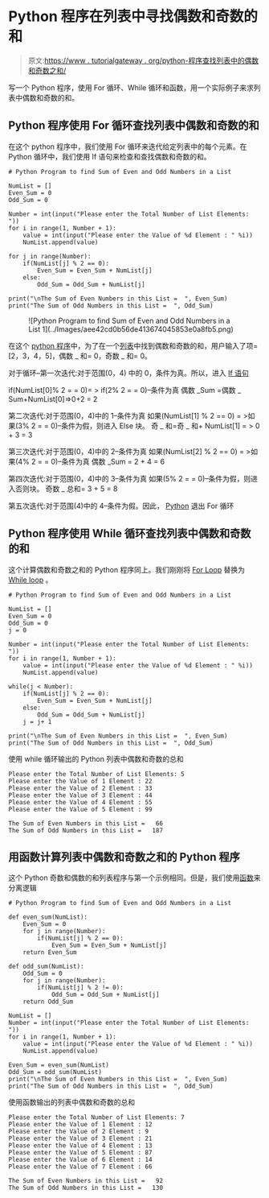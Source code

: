 # Python 程序在列表中寻找偶数和奇数的和

> 原文:[https://www . tutorialgateway . org/python-程序查找列表中的偶数和奇数之和/](https://www.tutorialgateway.org/python-program-to-find-sum-of-even-and-odd-numbers-in-a-list/)

写一个 Python 程序，使用 For 循环、While 循环和函数，用一个实际例子来求列表中偶数和奇数的和。

## Python 程序使用 For 循环查找列表中偶数和奇数的和

在这个 python 程序中，我们使用 For 循环来迭代给定列表中的每个元素。在 Python 循环中，我们使用 If 语句来检查和查找偶数和奇数的和。

```
# Python Program to find Sum of Even and Odd Numbers in a List

NumList = []
Even_Sum = 0
Odd_Sum = 0

Number = int(input("Please enter the Total Number of List Elements: "))
for i in range(1, Number + 1):
    value = int(input("Please enter the Value of %d Element : " %i))
    NumList.append(value)

for j in range(Number):
    if(NumList[j] % 2 == 0):
        Even_Sum = Even_Sum + NumList[j]
    else:
        Odd_Sum = Odd_Sum + NumList[j]

print("\nThe Sum of Even Numbers in this List =  ", Even_Sum)
print("The Sum of Odd Numbers in this List =  ", Odd_Sum)
```

<figure class="wp-block-image">![Python Program to find Sum of Even and Odd Numbers in a List 1](../Images/aee42cd0b56de413674045853e0a8fb5.png)</figure>

在这个 [python 程序](https://www.tutorialgateway.org/python-programming-examples/)中，为了在一个[列表](https://www.tutorialgateway.org/python-list/)中找到偶数和奇数的和，用户输入了项= [2，3，4，5]，偶数 _ 和= 0，奇数 _ 和= 0。

对于循环–第一次迭代:对于范围(0，4)
中的 0，条件为真。所以，进入 [If 语句](https://www.tutorialgateway.org/python-if-statement/)

if(NumList[0]% 2 = = 0)= > if(2% 2 = = 0)–条件为真
偶数 _Sum =偶数 _ Sum+NumList[0]=>0+2 = 2

第二次迭代:对于范围(0，4)中的 1–条件为真
如果(NumList[1] % 2 == 0) = >如果(3% 2 = = 0)–条件为假，则进入 Else 块。
奇 _ 和=奇 _ 和+ NumList[1] = > 0 + 3 = 3

第三次迭代:对于范围(0，4)中的 2–条件为真
如果(NumList[2] % 2 == 0) = >如果(4% 2 = = 0)–条件为真
偶数 _Sum = 2 + 4 = 6

第四次迭代:对于范围(0，4)中的 3–条件为真
如果(5% 2 = = 0)–条件为假，则进入否则块。
奇数 _ 总和= 3 + 5 = 8

第五次迭代:对于范围(4)中的 4–条件为假。因此， [Python](https://www.tutorialgateway.org/python-tutorial/) 退出 For 循环

## Python 程序使用 While 循环查找列表中偶数和奇数的和

这个计算偶数和奇数之和的 Python 程序同上。我们刚刚将 [For Loop](https://www.tutorialgateway.org/python-for-loop/) 替换为 [While loop](https://www.tutorialgateway.org/python-while-loop/) 。

```
# Python Program to find Sum of Even and Odd Numbers in a List

NumList = []
Even_Sum = 0
Odd_Sum = 0
j = 0

Number = int(input("Please enter the Total Number of List Elements: "))
for i in range(1, Number + 1):
    value = int(input("Please enter the Value of %d Element : " %i))
    NumList.append(value)

while(j < Number):
    if(NumList[j] % 2 == 0):
        Even_Sum = Even_Sum + NumList[j]
    else:
        Odd_Sum = Odd_Sum + NumList[j]
    j = j+ 1

print("\nThe Sum of Even Numbers in this List =  ", Even_Sum)
print("The Sum of Odd Numbers in this List =  ", Odd_Sum)
```

使用 while 循环输出的 Python 列表中偶数和奇数的总和

 ```
Please enter the Total Number of List Elements: 5
Please enter the Value of 1 Element : 22
Please enter the Value of 2 Element : 33
Please enter the Value of 3 Element : 44
Please enter the Value of 4 Element : 55
Please enter the Value of 5 Element : 99

The Sum of Even Numbers in this List =   66
The Sum of Odd Numbers in this List =   187
```

## 用函数计算列表中偶数和奇数之和的 Python 程序

这个 Python 奇数和偶数的和列表程序与第一个示例相同。但是，我们使用[函数](https://www.tutorialgateway.org/functions-in-python/)来分离逻辑

```
# Python Program to find Sum of Even and Odd Numbers in a List

def even_sum(NumList):
    Even_Sum = 0
    for j in range(Number):
        if(NumList[j] % 2 == 0):
            Even_Sum = Even_Sum + NumList[j]
    return Even_Sum

def odd_sum(NumList):
    Odd_Sum = 0
    for j in range(Number):
        if(NumList[j] % 2 != 0):
            Odd_Sum = Odd_Sum + NumList[j]
    return Odd_Sum

NumList = []
Number = int(input("Please enter the Total Number of List Elements: "))
for i in range(1, Number + 1):
    value = int(input("Please enter the Value of %d Element : " %i))
    NumList.append(value)

Even_Sum = even_sum(NumList)
Odd_Sum = odd_sum(NumList)
print("\nThe Sum of Even Numbers in this List =  ", Even_Sum)
print("The Sum of Odd Numbers in this List =  ", Odd_Sum)
```

使用函数输出的列表中偶数和奇数的总和

```
Please enter the Total Number of List Elements: 7
Please enter the Value of 1 Element : 12
Please enter the Value of 2 Element : 9
Please enter the Value of 3 Element : 21
Please enter the Value of 4 Element : 13
Please enter the Value of 5 Element : 87
Please enter the Value of 6 Element : 14
Please enter the Value of 7 Element : 66

The Sum of Even Numbers in this List =   92
The Sum of Odd Numbers in this List =   130
```